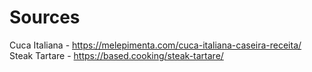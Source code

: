 # Sources

Cuca Italiana - https://melepimenta.com/cuca-italiana-caseira-receita/
Steak Tartare - https://based.cooking/steak-tartare/
